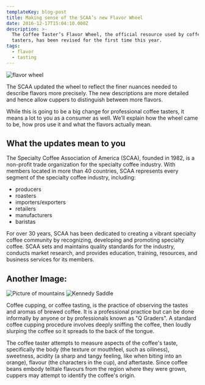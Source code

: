 ```yaml
---
templateKey: blog-post
title: Making sense of the SCAA’s new Flavor Wheel
date: 2016-12-17T15:04:10.000Z
description: >-
  The Coffee Taster’s Flavor Wheel, the official resource used by coffee
  tasters, has been revised for the first time this year.
tags:
  - flavor
  - tasting
---
```

![flavor wheel](/img/flavor_wheel.jpg)

The SCAA updated the wheel to reflect the finer nuances needed to describe flavors more precisely. The new descriptions are more detailed and hence allow cuppers to distinguish between more flavors.

While this is going to be a big change for professional coffee tasters, it means a lot to you as a consumer as well. We’ll explain how the wheel came to be, how pros use it and what the flavors actually mean.

## What the updates mean to you

The Specialty Coffee Association of America (SCAA), founded in 1982, is a non-profit trade organization for the specialty coffee industry. With members located in more than 40 countries, SCAA represents every segment of the specialty coffee industry, including:

* producers
* roasters
* importers/exporters
* retailers
* manufacturers
* baristas

For over 30 years, SCAA has been dedicated to creating a vibrant specialty coffee community by recognizing, developing and promoting specialty coffee. SCAA sets and maintains quality standards for the industry, conducts market research, and provides education, training, resources, and business services for its members.

## Another Image:

![Picture of mountains](/img/green-mtn-wash-kitsap-featured.jpg)
![Kennedy Saddle](https://lh3.googleusercontent.com/WFrO4A34VNSqXjTmt7QS-U0cfmTinq9lmU8bqptrthY5-SC7HILusr0fryt8TC8PpuapAfkJz4WpR9jVpugmcAA_9dJ6dWAPz6ugEMT2x_gDpcJQwPhGqNgu9a_NU8ytZU7sBPjDv5Eaim7iZkmqeqtOORb-1TAsJPaYgFn_5yxVbwrm0BQjEjJwClJbBpJVpgh0GOh_yJLP414vf0qjyK1uDdJl0Hivm3airs2pRGe9XuhhDwBcNfPyB4OSoLpyXXCO4uqOAsNtMa-UIDpBkiIvZ1Sx4Uo1J8tN4S4lYLIbOUxMjI6J7eaoPwDlqvDZUStsoAVI057t9nt3ySw1oHqqlCpappEox84I4jTW9prPLrA6OvUKjV4ism2CSLyqjc4jECNq1v8mjN-1NweSe0AQXSxpdN55SvWQ49rd68o6yOAneyJK0QEDTjncxC4ypi8q3CiICIGzuKYjz8cycyqMj8-52-MkrIlrMICb4NQSMAGHFatSHYDRWya71L6kTwYQIvke8tdtc7kg9qON7sXy16uGnnF3x4BiBcFnA1P_gRuaBQfnUGakuah7AKiKehkIAFvn2_UPnYTemoPt89rd9tyDT9HGYVDLASXdo8df6fuYgeYDO9W2lD8OluyefEBwjAktuJQs5kfDYNBJ6ri26vAPZdMhbTvU7BoFa6zmEkMhgeFXhnBUUf2lWkIuZff4hx6K3I_mP95vWOFKd8U5D3VOxa3miP8qkgI=w1384-h1038-no)

Coffee cupping, or coffee tasting, is the practice of observing the tastes and aromas of brewed coffee. It is a professional practice but can be done informally by anyone or by professionals known as "Q Graders". A standard coffee cupping procedure involves deeply sniffing the coffee, then loudly slurping the coffee so it spreads to the back of the tongue.

The coffee taster attempts to measure aspects of the coffee's taste, specifically the body (the texture or mouthfeel, such as oiliness), sweetness, acidity (a sharp and tangy feeling, like when biting into an orange), flavour (the characters in the cup), and aftertaste. Since coffee beans embody telltale flavours from the region where they were grown, cuppers may attempt to identify the coffee's origin.
